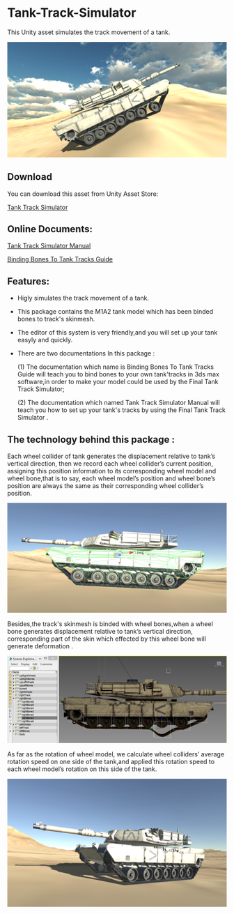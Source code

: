 # Tank-Track-Simulator
 This Unity asset simulates the track movement of a tank.
 
 ![image](https://github.com/swordmaster003/Tank-Track-Simulator/blob/master/Screenshots/Cover.png)
 
 ## Download

You can download this asset from Unity Asset Store:

[Tank Track Simulator](https://assetstore.unity.com/packages/tools/physics/tank-track-simulator-99013)
 
## Online Documents:

[Tank Track Simulator Manual](https://www.swordmaster.info/unity-asset-documents__trashed/tank-track-simulator-manual-document/)

[Binding Bones To Tank Tracks Guide](https://www.swordmaster.info/documents/unity-assets-documents/binding-tank-track-bones-in-3ds-max-instruction%e2%80%8b/)
 
 ## Features:

- Higly simulates the track movement of a tank.

- This package contains the M1A2 tank model which has been binded bones to track's skinmesh.

- The editor of this system is very friendly,and you will set up your tank easyly and quickly.

- There are two documentations In this package :

  (1) The documentation which name is Binding Bones To Tank Tracks Guide will teach you to bind bones to your own tank'tracks in 3ds max       software,in order to make your model could be used by the Final Tank Track Simulator;

  (2) The documentation which named Tank Track Simulator Manual will teach you how to set up your tank's tracks by using the Final       Tank Track Simulator .

## The technology behind this package :

Each wheel collider of tank generates the displacement relative to tank’s vertical direction, then we record each wheel collider’s current position, assigning this position information to its corresponding wheel model and wheel bone,that is to say, each wheel model’s position and wheel bone’s position are always the same as their corresponding wheel collider’s position.

![image](https://github.com/swordmaster003/Tank-Track-Simulator/blob/master/Screenshots/1.png)

Besides,the track's skinmesh is binded with wheel bones,when a wheel bone generates displacement relative to tank’s vertical direction, corresponding part of the skin which effected by this wheel bone will generate deformation .

![image](https://github.com/swordmaster003/Tank-Track-Simulator/blob/master/Screenshots/2.png)

As far as the rotation of wheel model, we calculate wheel colliders’ average rotation speed on one side of the tank,and applied this rotation speed to each wheel model’s rotation on this side of the tank.

![image](https://github.com/swordmaster003/Tank-Track-Simulator/blob/master/Screenshots/3.png)
